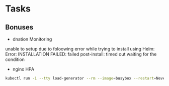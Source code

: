 # Tasks

## Bonuses

- dnation Monitoring

unable to setup due to foloowing error while trying to install using Helm:
Error: INSTALLATION FAILED: failed post-install: timed out waiting for the condition

- nginx HPA

```bash
kubectl run -i --tty load-generator --rm --image=busybox --restart=Never -- /bin/sh -c "while sleep 0.01; do wget -q -O- http://nginx; done"
```